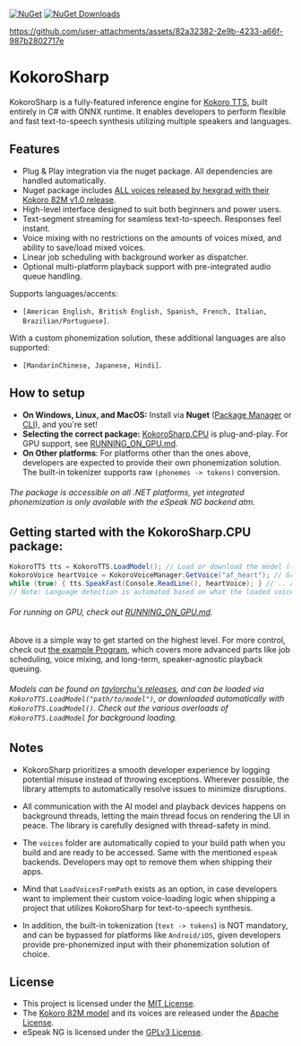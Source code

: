 [![NuGet](https://img.shields.io/nuget/v/KokoroSharp.svg)](https://www.nuget.org/packages/KokoroSharp/)
[![NuGet Downloads](https://img.shields.io/nuget/dt/KokoroSharp.svg)](https://www.nuget.org/packages/KokoroSharp/)

https://github.com/user-attachments/assets/82a32382-2e9b-4233-a66f-987b2802717e

# KokoroSharp
KokoroSharp is a fully-featured inference engine for [Kokoro TTS](https://huggingface.co/spaces/hexgrad/Kokoro-TTS), built entirely in C# with ONNX runtime.
It enables developers to perform flexible and fast text-to-speech synthesis utilizing multiple speakers and languages.

## Features
- Plug & Play integration via the nuget package. All dependencies are handled automatically.
- Nuget package includes [ALL voices released by hexgrad with their Kokoro 82M v1.0 release](https://huggingface.co/hexgrad/Kokoro-82M/tree/main/voices).
- High-level interface designed to suit both beginners and power users.
- Text-segment streaming for seamless text-to-speech. Responses feel instant.
- Voice mixing with no restrictions on the amounts of voices mixed, and ability to save/load mixed voices.
- Linear job scheduling with background worker as dispatcher.
- Optional multi-platform playback support with pre-integrated audio queue handling.

Supports languages/accents:
- `[American English, British English, Spanish, French, Italian, Brazilian/Portuguese]`.

With a custom phonemization solution, these additional languages are also supported:
- `[MandarinChinese, Japanese, Hindi]`.

## How to setup
- **On Windows, Linux, and MacOS:** Install via **Nuget** ([Package Manager](https://learn.microsoft.com/en-us/nuget/quickstart/install-and-use-a-package-in-visual-studio) or [CLI](https://learn.microsoft.com/en-us/nuget/quickstart/install-and-use-a-package-using-the-dotnet-cli)), and you're set!
- **Selecting the correct package:** [KokoroSharp.CPU](https://www.nuget.org/packages/KokoroSharp.CPU) is plug-and-play. For GPU support, see [RUNNING_ON_GPU.md]().
- **On Other platforms**: For platforms other than the ones above, developers are expected to provide their own phonemization solution. The built-in tokenizer supports raw `(phonemes -> tokens)` conversion.

###### The package is accessible on all .NET platforms, yet integrated phonemization is only available with the eSpeak NG backend atm.

## Getting started with the KokoroSharp.CPU package:
```csharp
KokoroTTS tts = KokoroTTS.LoadModel(); // Load or download the model (~320MB for full precision)
KokoroVoice heartVoice = KokoroVoiceManager.GetVoice("af_heart"); // Grab a voice of your liking,
while (true) { tts.SpeakFast(Console.ReadLine(), heartVoice); } // .. and have it speak your text!
// Note: Language detection is automated based on what the loaded voice supports.
```

###### For running on GPU, check out [RUNNING_ON_GPU.md](https://github.com/Lyrcaxis/KokoroSharp/blob/main/RUNNING_ON_GPU.md).

Above is a simple way to get started on the highest level. For more control, check out [the example Program](https://github.com/Lyrcaxis/KokoroSharp/blob/main/Program.cs), which covers more advanced parts like job scheduling, voice mixing, and long-term, speaker-agnostic playback queuing.

###### Models can be found on [taylorchu's releases](https://github.com/taylorchu/kokoro-onnx/releases/tag/v0.2.0), and can be loaded via `KokoroTTS.LoadModel("path/to/model")`, or downloaded automatically with `KokoroTTS.LoadModel()`. Check out the various overloads of `KokoroTTS.LoadModel` for background loading.

## Notes
- KokoroSharp prioritizes a smooth developer experience by logging potential misuse instead of throwing exceptions. Wherever possible, the library attempts to automatically resolve issues to minimize disruptions.

- All communication with the AI model and playback devices happens on background threads, letting the main thread focus on rendering the UI in peace. The library is carefully designed with thread-safety in mind.

- The `voices` folder are automatically copied to your build path when you build and are ready to be accessed. Same with the mentioned `espeak` backends. Developers may opt to remove them when shipping their apps.

- Mind that `LoadVoicesFromPath` exists as an option, in case developers want to implement their custom voice-loading logic when shipping a project that utilizes KokoroSharp for text-to-speech synthesis.

- In addition, the built-in tokenization (`text -> tokens`) is NOT mandatory, and can be bypassed for platforms like `Android/iOS`, given developers provide pre-phonemized input with their phonemization solution of choice.

## License
- This project is licensed under the [MIT License](https://github.com/Lyrcaxis/KokoroSharp/blob/main/LICENSE).
- The [Kokoro 82M model](https://huggingface.co/hexgrad/Kokoro-82M) and its voices are released under the [Apache License](https://huggingface.co/datasets/choosealicense/licenses/blob/main/markdown/apache-2.0.md).
- eSpeak NG is licensed under the [GPLv3 License](https://github.com/espeak-ng/espeak-ng/blob/master/COPYING).
